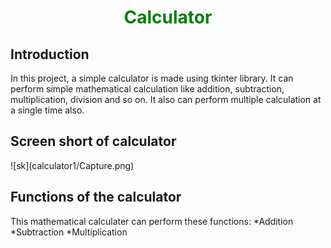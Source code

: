 <h1 align="center">
  <font color="green"> Calculator </font>
</h1>
<h2 align="left">Introduction</h2>
In this project, a simple calculator is made using tkinter library. It can perform simple mathematical calculation like addition, subtraction, multiplication, division and so on. It also can perform multiple calculation at a single time also.
<h2 align="left">Screen short of calculator</h2>
![sk](calculator1/Capture.png)
<h2 align="left">Functions of the calculator</h2>
This mathematical calculater can perform these functions:
*Addition
*Subtraction
*Multiplication

